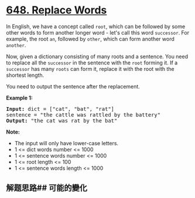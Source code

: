 # [648. Replace Words](https://leetcode-cn.com/problems/replace-words/)
In English, we have a concept called <code>root</code>, which can be followed by some other words to form another longer word - let&#39;s call this word <code>successor</code>. For example, the root <code>an</code>, followed by <code>other</code>, which can form another word <code>another</code>.

Now, given a dictionary consisting of many roots and a sentence. You need to replace all the <code>successor</code> in the sentence with the <code>root</code> forming it. If a <code>successor</code> has many <code>roots</code> can form it, replace it with the root with the shortest length.

You need to output the sentence after the replacement.

**Example 1:**


<pre><b>Input:</b> dict = [&#34;cat&#34;, &#34;bat&#34;, &#34;rat&#34;]
sentence = &#34;the cattle was rattled by the battery&#34;
<b>Output:</b> &#34;the cat was rat by the bat&#34;
</pre>



**Note:**

- The input will only have lower-case letters.
- 1 &lt;= dict words number &lt;= 1000
- 1 &lt;= sentence words number &lt;= 1000
- 1 &lt;= root length &lt;= 100
- 1 &lt;= sentence words length &lt;= 1000

## 解题思路## 可能的變化